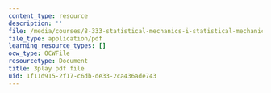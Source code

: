 ```yaml
---
content_type: resource
description: ''
file: /media/courses/8-333-statistical-mechanics-i-statistical-mechanics-of-particles-fall-2013/1f11d9152f17c6dbde332ca436ade743_tGxUu5BTc.pdf
file_type: application/pdf
learning_resource_types: []
ocw_type: OCWFile
resourcetype: Document
title: 3play pdf file
uid: 1f11d915-2f17-c6db-de33-2ca436ade743
---
```

